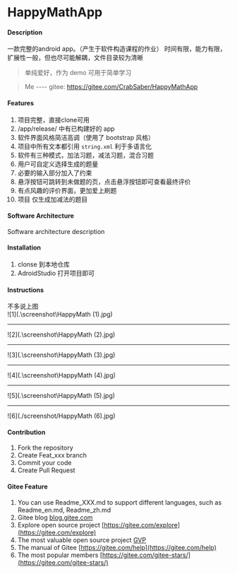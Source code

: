 # HappyMathApp

#### Description
一款完整的android app。（产生于软件构造课程的作业）
时间有限，能力有限，扩展性一般，但也尽可能解耦，文件目录较为清晰

> 单纯爱好，作为 demo 可用于简单学习

> Me ---- gitee: https://gitee.com/CrabSaber/HappyMathApp

#### Features
1. 项目完整，直接clone可用
2. /app/release/ 中有已构建好的 app
3. 软件界面风格简洁高调（使用了 bootstrap 风格）
4. 项目中所有文本都引用 `string.xml` 利于多语言化
5. 软件有三种模式，加法习题，减法习题，混合习题
6. 用户可自定义选择生成的题量
7. 必要的输入部分加入了约束
8. 悬浮按钮可跳转到未做题的页，点击悬浮按钮即可查看最终评价
9. 有点风趣的评价界面，更加爱上刷题
10. 项目 仅生成加减法的题目

#### Software Architecture
Software architecture description

#### Installation

1.  clonse 到本地仓库
2.  AdroidStudio 打开项目即可

#### Instructions

不多说上图
<br/>
![1](.\screenshot\HappyMath (1).jpg)
****
![2](.\screenshot\HappyMath (2).jpg)
****
![3](.\screenshot\HappyMath (3).jpg)
****
![4](.\screenshot\HappyMath (4).jpg)
****
![5](.\screenshot\HappyMath (5).jpg)
****
![6](./screenshot/HappyMath (6).jpg)

#### Contribution

1.  Fork the repository
2.  Create Feat_xxx branch
3.  Commit your code
4.  Create Pull Request


#### Gitee Feature

1.  You can use Readme\_XXX.md to support different languages, such as Readme\_en.md, Readme\_zh.md
2.  Gitee blog [blog.gitee.com](https://blog.gitee.com)
3.  Explore open source project [https://gitee.com/explore](https://gitee.com/explore)
4.  The most valuable open source project [GVP](https://gitee.com/gvp)
5.  The manual of Gitee [https://gitee.com/help](https://gitee.com/help)
6.  The most popular members  [https://gitee.com/gitee-stars/](https://gitee.com/gitee-stars/)
